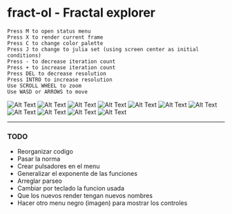 # fract-ol - Fractal explorer

	Press M to open status menu
	Press X to render current frame
	Press C to change color palette
	Press J to change to julia set (using screen center as initial conditions)
	Press - to decrease iteration count
	Press + to increase iteration count
	Press DEL to decrease resolution
	Press INTRO to increase resolution
	Use SCROLL WHEEL to zoom
	Use WASD or ARROWS to move

![Alt Text](renders/r9.jpg)
![Alt Text](renders/r7.jpg)
![Alt Text](renders/r8.jpg)
![Alt Text](renders/r11.png)
![Alt Text](renders/r0.png)
![Alt Text](renders/r1.png)
![Alt Text](renders/r2.png)
![Alt Text](renders/r3.png)
![Alt Text](renders/r4.png)
![Alt Text](renders/r5.png)
![Alt Text](renders/r6.png)

---

### TODO

- Reorganizar codigo
- Pasar la norma
- Crear pulsadores en el menu
- Generalizar el exponente de las funciones
- Arreglar parseo
- Cambiar por teclado la funcion usada
- Que los nuevos render tengan nuevos nombres
- Hacer otro menu negro (imagen) para mostrar los controles
